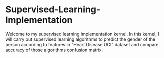# Supervised-Learning-Implementation
Welcome to my supervised learning implementation kernel. In this kernel, I will carry out supervised learning  algorithms to predict the gender of the person according to features in "Heart Disease UCI" dataset and compare accuracy of those algorithms  confusion matrix.
